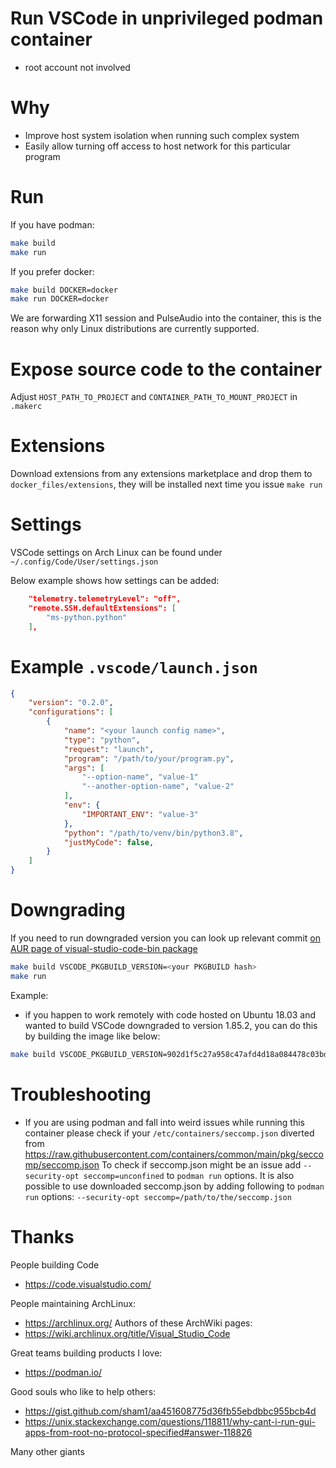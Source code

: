 # Run VSCode in unprivileged podman container

* root account not involved

# Why

* Improve host system isolation when running such complex system
* Easily allow turning off access to host network for this particular program

# Run

If you have podman:

```bash
make build
make run
```

If you prefer docker:

```bash
make build DOCKER=docker
make run DOCKER=docker
```

We are forwarding X11 session and PulseAudio into the container, this is the reason why only Linux distributions are currently supported.

# Expose source code to the container

Adjust `HOST_PATH_TO_PROJECT` and `CONTAINER_PATH_TO_MOUNT_PROJECT` in `.makerc`

# Extensions

Download extensions from any extensions marketplace and drop them to `docker_files/extensions`, they will be installed next time you issue `make run`

# Settings

VSCode settings on Arch Linux can be found under `~/.config/Code/User/settings.json`

Below example shows how settings can be added:

```json
    "telemetry.telemetryLevel": "off",
    "remote.SSH.defaultExtensions": [
        "ms-python.python"
    ],
```

# Example `.vscode/launch.json`

```json
{
    "version": "0.2.0",
    "configurations": [
        {
            "name": "<your launch config name>",
            "type": "python",
            "request": "launch",
            "program": "/path/to/your/program.py",
            "args": [
                "--option-name", "value-1"
                "--another-option-name", "value-2"
            ],
            "env": {
                "IMPORTANT_ENV": "value-3"
            },
            "python": "/path/to/venv/bin/python3.8",
            "justMyCode": false,
        }
    ]
}
```

# Downgrading

If you need to run downgraded version you can look up relevant commit [on AUR page of visual-studio-code-bin package](https://aur.archlinux.org/cgit/aur.git/log/?h=visual-studio-code-bin)

```bash
make build VSCODE_PKGBUILD_VERSION=<your PKGBUILD hash>
make run
```

Example:
 - if you happen to work remotely with code hosted on Ubuntu 18.03 and wanted to build VSCode downgraded to version 1.85.2, you can do this by building the image like below:

```bash
make build VSCODE_PKGBUILD_VERSION=902d1f5c27a958c47afd4d18a084478c03bdcb25
```

# Troubleshooting

* If you are using podman and fall into weird issues while running this container please check if your `/etc/containers/seccomp.json` diverted from https://raw.githubusercontent.com/containers/common/main/pkg/seccomp/seccomp.json
To check if seccomp.json might be an issue add `--security-opt seccomp=unconfined` to `podman run` options. It is also possible to use downloaded seccomp.json by adding following to `podman run` options: `--security-opt seccomp=/path/to/the/seccomp.json`

# Thanks

People building Code
* https://code.visualstudio.com/

People maintaining ArchLinux:
* https://archlinux.org/
Authors of these ArchWiki pages:
* https://wiki.archlinux.org/title/Visual_Studio_Code

Great teams building products I love:
* https://podman.io/

Good souls who like to help others:
* https://gist.github.com/sham1/aa451608775d36fb55ebdbbc955bcb4d
* https://unix.stackexchange.com/questions/118811/why-cant-i-run-gui-apps-from-root-no-protocol-specified#answer-118826

Many other giants

